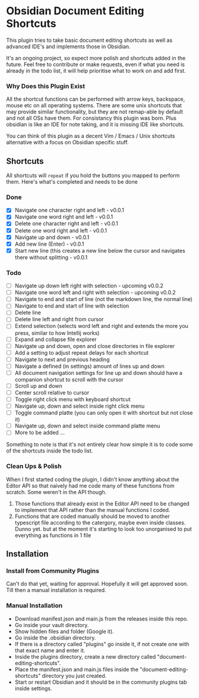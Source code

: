 # Obsidian Document Editing Shortcuts

This plugin tries to take basic document editing shortcuts as well as advanced IDE's and implements those in Obsidian.

It's an ongoing project, so expect more polish and shortcuts added in the future. Feel free to contribute or make requests, even if what you need is already in the todo list, it will help prioritise what to work on and add first.

### Why Does this Plugin Exist
All the shortcut functions can be performed with arrow keys, backspace, mouse etc on all operating systems.
There are some unix shortcuts that may provide similar functionality, but they are not remap-able by default and not all OSs have them.
For consistancy this plugin was born.
Plus obsidian is like an IDE for note taking, and it is missing IDE like shortcuts.

You can think of this plugin as a decent Vim / Emacs / Unix shortcuts alternative with a focus on Obsidian specific stuff.

## Shortcuts
All shortcuts will `repeat` if you hold the buttons you mapped to perform them.
Here's what's completed and needs to be done

### Done
* [x] Navigate one character right and left - v0.0.1
* [x] Navigate one word right and left - v0.0.1
* [x] Delete one character right and left - v0.0.1
* [x] Delete one word right and left - v0.0.1
* [x] Navigate up and down - v0.0.1
* [x] Add new line (Enter) - v0.0.1
* [x] Start new line (this creates a new line below the cursor and navigates there without splitting - v0.0.1

### Todo
* [ ] Navigate up down left right with selection - upcoming v0.0.2
* [ ] Navigate one word left and right with selection - upcoming v0.0.2
* [ ] Navigate to end and start of line (not the markdown line, the normal line)
* [ ] Navigate to end and start of line with selection
* [ ] Delete line
* [ ] Delete line left and right from cursor
* [ ] Extend selection (selects word left and right and extends the more you press, similar to how Intellij works)
* [ ] Expand and collapse file explorer
* [ ] Navigate up and down, open and close directories in file explorer
* [ ] Add a setting to adjust repeat delays for each shortcut
* [ ] Navigate to next and previous heading
* [ ] Navigate a defined (in settings) amount of lines up and down
* [ ] All document navigation settings for line up and down should have a companion shortcut to scroll with the cursor
* [ ] Scroll up and down
* [ ] Center scroll relative to cursor
* [ ] Toggle right click menu with keyboard shortcut
* [ ] Navigate up, down and select inside right click menu
* [ ] Toggle command platte (you can only open it with shortcut but not close it)
* [ ] Navigate up, down and select inside command platte menu
* [ ] More to be added ...

Something to note is that it's not entirely clear how simple it is to code some of the shortcuts inside the todo list.

### Clean Ups & Polish
When I first started coding the plugin, I didn't know anything about the Editor API so that naively had me code many of these functions from scratch. Some weren't in the API though.

1. Those functions that already exist in the Editor API need to be changed to implement that API rather than the manual functions I coded.
2. Functions that are coded manually should be moved to another typescript file according to the catergory, maybe even inside classes. Dunno yet. but at the moment it's starting to look too unorganised to put everything as functions in 1 file

## Installation
### Install from Community Plugins
Can't do that yet, waiting for approval. Hopefully it will get approved soon.
Till then a manual installation is required.

### Manual Installation
* Download manifest.json and main.js from the releases inside this repo.
* Go inside your vault directory.
* Show hidden files and folder (Google it).
* Go inside the .obsidian directory.
* If there is a directory called "plugins" go inside it, if not create one with that exact name and enter it.
* Inside the plugins directory, create a new directory called "document-editing-shortcuts".
* Place the manifest.json and main.js files inside the "document-editing-shortcuts" directory you just created.
* Start or restart Obsidian and it should be in the community plugins tab inside settings.

